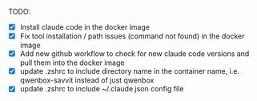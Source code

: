 TODO:
* [x] Install claude code in the docker image
* [x] Fix tool installation / path issues (command not found) in the docker image
* [x] Add new github workflow to check for new claude code versions and pull them into the docker image
* [x] update .zshrc to include directory name in the container name, i.e. qwenbox-savvit instead of just qwenbox
* [x] update .zshrc to include ~/.claude.json config file
